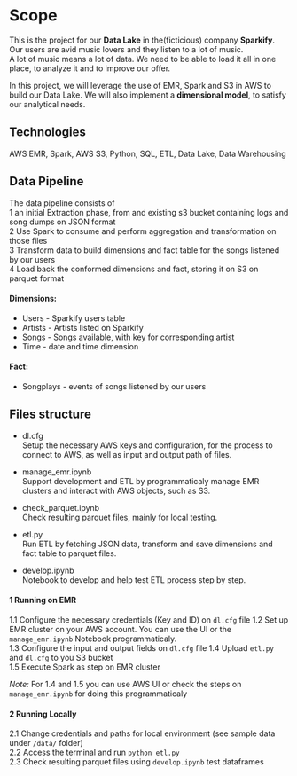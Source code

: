 # Scope  
This is the project for our **Data Lake** in the(ficticious) company **Sparkify**.  
Our users are avid music lovers and they listen to a lot of music.  
A lot of music means a lot of data. We need to be able to load it all in one place, to analyze it and to improve our offer.  

In this project, we will leverage the use of EMR, Spark and S3 in AWS to build our Data Lake. 
We will also implement a **dimensional model**, to satisfy our analytical needs.  
  
## Technologies  
AWS EMR, Spark, AWS S3, Python, SQL, ETL, Data Lake, Data Warehousing  

## Data Pipeline  
The data pipeline consists of  
1 an initial Extraction phase, from and existing s3 bucket containing logs and song dumps on JSON format  
2 Use Spark to consume and perform aggregation and transformation on those files  
3 Transform data to build dimensions and fact table for the songs listened by our users  
4 Load back the conformed dimensions and fact, storing it on S3 on parquet format

  
#### Dimensions:   
* Users - Sparkify users table  
* Artists - Artists listed on Sparkify  
* Songs - Songs available, with key for corresponding artist  
* Time - date and time dimension  

#### Fact:  
* Songplays - events of songs listened by our users  
  
  
## Files structure  

* dl.cfg  
Setup the necessary AWS keys and configuration, for the process to connect to AWS, as well as input and output path of files.    
    
* manage_emr.ipynb  
Support development and ETL by programmaticaly manage EMR clusters and interact with AWS objects, such as S3.      
   
* check_parquet.ipynb  
Check resulting parquet files, mainly for local testing.      
      
* etl.py  
Run ETL by fetching JSON data, transform and save dimensions and fact table to parquet files.   

* develop.ipynb  
Notebook to develop and help test ETL process step by step.  

#### 1 Running on EMR  

1.1 Configure the necessary credentials (Key and ID) on `dl.cfg` file
1.2 Set up EMR cluster on your AWS account. You can use the UI or the `manage_emr.ipynb` Notebook programmaticaly.  
1.3 Configure the input and output fields on `dl.cfg` file
1.4 Upload `etl.py` and `dl.cfg` to you S3 bucket  
1.5 Execute Spark as step on EMR cluster  
  
_Note:_ For 1.4 and 1.5 you can use AWS UI or check the steps on `manage_emr.ipynb` for doing this programmaticaly  
  
#### 2 Running Locally

2.1 Change credentials and paths for local environment (see sample data under `/data/` folder)  
2.2 Access the terminal and run `python etl.py`  
2.3 Check resulting parquet files using `develop.ipynb` test dataframes  